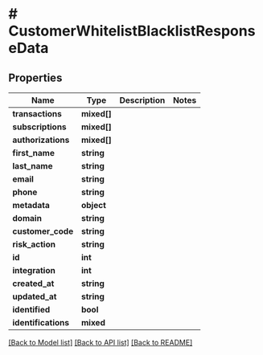 # # CustomerWhitelistBlacklistResponseData

## Properties

Name | Type | Description | Notes
------------ | ------------- | ------------- | -------------
**transactions** | **mixed[]** |  |
**subscriptions** | **mixed[]** |  |
**authorizations** | **mixed[]** |  |
**first_name** | **string** |  |
**last_name** | **string** |  |
**email** | **string** |  |
**phone** | **string** |  |
**metadata** | **object** |  |
**domain** | **string** |  |
**customer_code** | **string** |  |
**risk_action** | **string** |  |
**id** | **int** |  |
**integration** | **int** |  |
**created_at** | **string** |  |
**updated_at** | **string** |  |
**identified** | **bool** |  |
**identifications** | **mixed** |  |

[[Back to Model list]](../../README.md#models) [[Back to API list]](../../README.md#endpoints) [[Back to README]](../../README.md)
